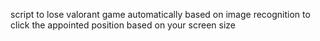 script to lose valorant game automatically
based on image recognition
to click the appointed position
based on your screen size
